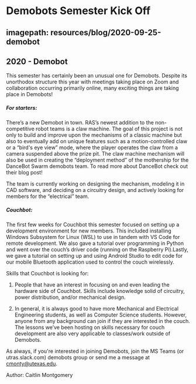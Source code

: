 # Demobots Semester Kick Off
## imagepath: resources/blog/2020-09-25-demobot
## 2020 - Demobot

This semester has certainly been an unusual one for Demobots. Despite its unorthodox structure this year with meetings taking place on Zoom and collaboration occurring primarily online, many exciting things are taking place in Demobots!

##### For starters:

There’s a new Demobot in town. RAS’s newest addition to the non-competitive robot teams is a claw machine. The goal of this project is not only to build and improve upon the mechanisms of a classic machine but also to eventually add on unique features such as a motion-controlled claw or a “bird's eye view” mode, where the player operates the claw from a camera suspended above the prize pit. The claw machine mechanism will also be used in creating the “deployment method” of the mothership for the DanceBot Swarm demobots team. To read more about DanceBot check out their blog post!

The team is currently working on designing the mechanism, modeling it in CAD software, and deciding on a circuitry design, and actively looking for members for the “electrical” team.

##### Couchbot:

The first few weeks for Couchbot this semester focused on setting up a development environment for new members. This included installing Windows Subsystem for Linux (WSL) to use in tandem with VS Code for remote development. We also gave a tutorial over programming in Python and went over the couch’s driver code (running on the Raspberry Pi).Lastly, we gave a tutorial on setting up and using Android Studio to edit code for our mobile Bluetooth application used to control the couch wirelessly.

Skills that Couchbot is looking for:

1. People that have an interest in focusing on and even leading the hardware side of Couchbot. Skills include knowledge solid of circuitry, power distribution, and/or mechanical design.

2. In general, it is always good to have more Mechanical and Electrical Engineering students, as well as Computer Science students. However, anyone from any background can join if they are interested in the couch. The lessons we’ve been hosting on skills necessary for couch development are also very applicable to classes/work outside of Demobots.

As always, if you're interested in joining Demobots, join the MS Teams (or utras.slack.com) demobots group or send me a message at cmonty@utexas.edu.

Author: Caitlin Montgomery
